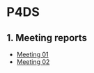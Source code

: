 # P4DS
## 1. Meeting reports
- [Meeting 01](https://docs.google.com/document/d/1zWEzfo8Lv-GTMoeNB60PQvJ6xN8g4JiXH1SnyuDc0Fg/edit)
- [Meeting 02](https://docs.google.com/document/d/1v93hofeKQwErGIXwDtGbgFIw8Uiw0QZ2CTJTS5lHBeA/edit?usp=sharing)
